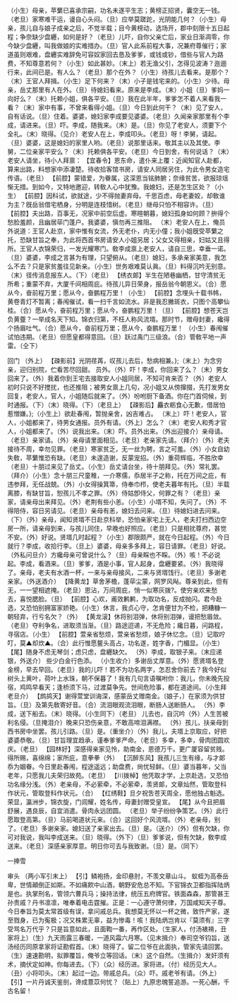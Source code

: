 <!-- { "loadSidebar": true } -->
（小生）母亲，苹蘩已喜承宗嗣，功名未遂平生志；黄榜正招贤，囊空无一钱。（老旦）家寒难干运，谩自心头闷。（旦）应举莫蹉跎，光阴能几何？（小生）母亲，孩儿自与娘子成亲之后，不觉半载；目今黄榜动，选场开，郡中刻限十五日起程；争奈缺少盘纒，如何是好？（老旦）儿吓，自你父亲亡后，家业日渐凋零，你今缺少盘纒，叫我做娘的实难措办。（旦）官人此系前程大事，况兼府尊催行；家道虽则艰难，盘纒实难辞免可容奴家回去恳及爹爹，或钱或钞，借些与官人为路费，不知尊意若何？（小生）如此甚妙。（末上）若无渔父引，怎得见波涛？迤逦行来，此间已是。有人么？（老旦）那个在外？（小生）待孩儿去看来。是那个？（末）王官人拜揖。（小生）足下何来？（末）小子是钱宅来的。（小生）少待。母亲，岳丈那里有人在外。（旦）待媳妇看来。原来是李成。（末）小姐（旦）爹妈一向好么？（末）托赖小姐，俱各平安。（旦）我在此半年，爹爹怎不着人来看我一看？（末）家中有事，不曾来看得小姐。（旦）今日到此何干？（末）见了安人，自有话说。（旦）住着。婆婆，媳妇家李成要见婆婆。（老旦）久闻亲家那里有个李成，请进来。（旦）吓。李成，随我来。（末）是。（旦）你见了老安人，须要下个全礼。（末）晓得。（见介）老安人在上，李成叩头。（老旦）呀！李舅，请起。（旦）婆婆，这是媳妇的家里人哟。（老旦）说那里话来。敬其主以及其使。李舅，二位亲家平安么？（末）托赖俱各平安。（老旦）今日到舍，有何说话？（末）老安人请坐，待小人拜禀：
【宜春令】恩东命，遣仆来上覆：近闻知官人赴都，算来出路，料想家中添凄楚。待收拾客馆书房，请安人同居另住，为此令男女造宅传语。（老旦）
【前腔】蒙错爱，为眷属，这深恩当铭肺腑；奈缘贫苦，欲报琼瑶惭无措。到如今，又特地邀迎，转敎人心中犹豫。我媳妇，还是怎生区处？（小生）
【前腔】因科试，欲就途，少不得抛妻弃母。千思百虑，母老妻姣，却敎谁为主？旣岳翁借宅栖身，分明是连枝惜树。（老旦）继母只怕不相容许。（旦）
【前腔】夫出路，百事无，况家中前空后虚。寒暄朝暮，媳妇孤身如何顾？拚得个愁脸羞颜，且幽居荜门蓬户。我婆婆，愼勿再三推阻。
（末）老安人在上，俺员外说道：王官人赴京，家中惟有女流，外无老仆，内无小僮；我小姐旣受苹蘩之托，恐缺甘旨之奉，为此将西首书房请安人小姐另居；父女又得相亲，妇姑又且得所。王官人衣锦荣归，一发光耀寒门。敎李成禀上老安人，请自三思，幸垂一诺。（旦）婆婆，李成之言甚为有理，只望俯从。（老旦）媳妇，多承亲家美意，我怎么不去？只是家贫羞往见新亲。（小生）世务艰难莫认眞。（旦）料得沉吟无别意。（末）径传消息报东人。（下）（老旦）
【绣衣郞】半生在陋巷幽栖，甘守清贫无所希；重蒙不弃，大厦千间相周庇。待孩儿异日荣身，报岳翁今朝恩义。（合）愿从今，奋前程万里；愿从今，奋鹏程万里！（小生）
【前腔】念埋头十载书帏，黄卷青灯不暂离；春闱催试，看一扫千言如流水。非是我忍撇斑衣，只图个高攀仙桂。（合）愿从今，奋前程万里；愿从今，奋鹏程万里！（旦）
【前腔】想苍天岂负黄虀？一举成名天下知。锦衣归第，不枉人称风流壻。那时节，赠母封妻，纔得个扬眉吐气。（合）愿从今，奋前程万里；愿从今，奋鹏程万里！
（小生）春闱催试怕违期。（老旦）但愿皇都得意回。（旦）跃过禹门三级浪。（合）管敎平地一声雷。（仝下）
 
回门
（外上）
【疎影前】光阴荏苒，叹孩儿去后，愁病相兼。};（末上）为念穷亲，迎归别院，伫看苦尽回甜。
员外。（外）吓！李成，你回来了么？（末）男女回来了。（外）我着你到王宅去接取安人小姐同居，不知可肯来否？（外）老安人初时只说不好搅扰，也还推阻；被男女禀上几句，况小姐又从傍撺掇，先打发男女回复，老安人，官人，小姐随后就来了。（外）吩咐厨下备酒。你在门首伺候，到时通报。（下）（末）晓得。（下）（老旦上）
【疎影后】麤衣粝食心无歉，借居怕惹憎嫌。};（小生上）欲赴春闱，暂抛亲舍，凶吉难占。
（末上）吓！老安人，官人，小姐都来了，待男女通报。员外有请。（外上）怎么？（末）老安人和秀才官人，小姐都来了。（外）说我出来。（末）吓。员外出来。（外出迎接介）亲母请。（老旦）亲家请。（外）亲母请里面相见。（老旦）老亲家先请。（拜介）（外）老夫接待不周，幸勿见罪。（老旦）寒家贫乏，无一丝为聘，言之可羞。（外）小女自幼失敎，苹蘩惟恐有缺。（老旦）未遑造谢，反蒙宠招。（外）重荷辉临，不胜欣幸（老旦）十朋过来见了岳丈。（小生）岳丈请台坐，待十朋拜见。（外）常礼罢。（拜介）（小生）念十朋三尺童稚，一介寒儒，忝居半子之称，托在万间之庇，有违参拜，无任战兢。（外）小女得操箕箒，侍奉巾栉，使老夫暮年有托。（旦）半载离膝，有缺甘旨，恕孩儿不孝之罪。（外）侍姑卽侍父，何罪之有？（老旦）亲家，请亲母出来拜见。（外）老荆有些小恙。（小生）小壻不知，失问了。（外）不得陪侍，容日另请见。（老旦）亲母有恙，媳妇去问来。（旦）待媳妇进去问来。（下）（外）亲母，闻知贤壻不日赴京科举，恐怕亲家宅上无人，老夫打扫西边空房一所，请亲母到来，与孩儿同住，早晚也好照应。（老旦）只是相扰尊府，甚觉不安。（外）好说。贤壻几时起程？（小生）郡限颇严，就在今日起程。（外）今日就行？李成，收拾行李。（旦上）婆婆，母亲多多拜上，容日请罪。（老旦）好说。（外私问旦介）方纔母亲可曾说什么？（旦）母亲睬也不睬。（外）咳！不必说起。李成，看酒来。（旦）爹爹，酒是小事，官人起身，盘纒要紧。（外）我晓得了。亲母，老夫有水酒一杯，一来与亲母接风，二来与贤壻饯行。（老旦）多谢老亲家。（外送酒介）
【降黄龙】草舍茅檐，蓬荜尘蒙，网罗风飐。尊亲到此，但有无，一一望相遮掩。（老旦）恩沾，万间周庇，悄一似寒灰拨?。使穷亲欢来愁去，喜悦腮脸。（旦）
【前腔】心欢，甫效鹣鹣，为取功名，反成抛闪。君今赴选，又恐怕别拥富家娇艳。（小生）休言，我贞心守，怎肯便甘为不检，把糟糠一朝轻弃，行亏名欠？（外）
【黄龙滚】休将别泪弹，休将别泪弹，谩把愁眉敛。（老旦）夺利争名，进取须当渐。（旦）路途迢递，不无危险；纔日暮，问路程，寻宿店。（小生）
【前腔】萱亲省愁烦，萱亲省愁烦，娘子休忆念。（旦）记取咛叮，莫▲却炊▲。（合）此行惟愿鳌头高占，功名遂，姓字香，门楣显。（小生）
【尾】随身不虑无琴剑；虑只虑，盘纒缺欠。
（外）李成，取银子来。（末应递银，外送介）
些少白金行色添。
（小生收介）多谢岳丈厚意。（外）愿贤壻名登金榜，早去早回。（老旦）我的儿吓！若不为功名两字，怎忍舍你前去？我今好似树头上黄叶，荷叶上水珠，朝不保暮了！我有几句言语嘱咐你：我儿，你未晚先投宿，鸡鸣早看天；逢桥须下马，过渡莫争先。世间危险事，都在道途间。（小生拜老旦介）
【鹧鸪天】谢得萱堂训诲深，感蒙岳丈赠南金。〔娘子，〕在家须为供甘旨。（旦）及第先敎寄好音。（合）流泪眼观流泪眼，断肠人送断肠人。
（外）李成，送下船去。（末）晓得。（小生同下）（老旦）
儿去也，自沉吟（外）人生苦被利名侵。（旦掩泪介）晚来只恐伤亲意，不敢高啼泪满襟。
（外）孩儿，扶亲母到西书房中坐罢。孩儿引路。（旦）是。（重坐介）（外）我儿，夫壻上京取应，好把婆婆恭敬。（旦）甘旨理宜趋承，谨奉爹爹严命。（老旦）多幸，多幸，骨肉团圆欢庆。（老旦）
【园林好】深感得亲家见怜，助南金，恩德万千。更广厦容留贫贱。得所赐，喜绵绵；家所庇，意拳拳（外）
【沉醉东风】我孩儿三生有缘，与才郞忝为姻眷。今日里赴春闱，程途遥远；助盘费，尙忧轻鲜。（旦）婆当暮年，父当老年，只愿我儿夫荣归故苑。（老旦）
【川拨棹】他凭取才学，上京赴选，又恐怕功名缘分浅。（外）老亲母，不必萦牵，不必萦牵，羡贤郞，文章灿然，管取登科作状元，管取登科作状元。（合）
【红绣鞋】旦夕祝吿苍天周全，愿他独占魁选。荣显，瀛洲步，锦衣旋，门闾耀，姓名传，母妻封赠受皇宣。
【尾】从今且把眉舒展，遇良辰，自宜消遣。骨肉永远团圆。
（老旦）举子纷纷争策艺。（外）此行愿取登高第。（旦）马前喝道状元来。（合）这回好个风流壻。（外）老亲母，别了。（老旦）多谢亲家。媳妇送了亲家出去。（旦）是。（送介）（外）但有欠缺，你可对我说，我叫李成送来。（旦）晓得。（外下）（旦）爹爹说，但有欠缺，敎李成送来。（老旦）深感亲家厚意。明日你可去与我致谢。（旦）是。（同下）
 
一捧雪
 
审头
（两小军引末上）
【引】鳞袍扬，金印悬肘，不羡文章山斗。
蚁蛭为高泰岳卑，世情顚倒正如斯。不如痛飮中山酒，朝野安危总不知。下官锦衣卫都指挥陆炳是也。执掌刑名，管领六曹兵马；操持法律，统压五府牌官。铁面森森，那管甚王孙贵戚？丹书凛凛，唯奉着电击霆摧。正是：一心遵守萧何律，万国咸知天子尊。今日奉旨为莫太常首级有误，拿问戚总兵。我想莫无怀以一杯之微，致忤严家，遂至戮身，已为寃极；况又株累无辜，益为惨毒！咳！我陆炳岂肯以『莫须有』三字受骂名万代乎？只是旨意如此，且面鞫一番，再作区处。（生家人，付汤裱褙，丑家将上）（生）九天雨露三春暖，一道风霜六月寒。（见末揖介）奉司空爷钧旨，送汤经历同原拿家将证勘假首。（末）晓得了。留二位爷在此面执，管家先请回罢。（生）速速勘明，拟罪覆旨，俺爷立等回话。（末）这个自然。（生揖介）发奸须有术，摘伏定如神。你每进去。（下）（众）经历进。家将进。（付）经历见大人。（丑）小将叩头。（末）起过一边。带戚总兵。（众）吓。戚老爷有请。（外上）
【引】一片丹诚天鉴剖，谗成薏苡何忧？（贴上）九原忠魄誓追游。一死心酬，千古名留！
